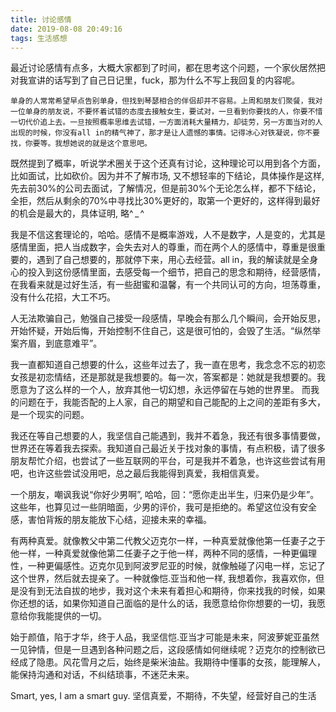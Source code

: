 ```yaml
---
title: 讨论感情
date: 2019-08-08 20:49:16
tags: 生活感想
---
```


最近讨论感情有点多，大概大家都到了时间，都在思考这个问题，一个家伙居然把对我宣讲的话写到了自己日记里，fuck，那为什么不写上我回复的内容呢。
```
单身的人常常希望早点告别单身，但找到琴瑟相合的伴侣却并不容易。上周和朋友们聚餐，我对一位单身的朋友说，不要怀着试错的态度去接触女生，要试对，一旦看到你要找的人，你要不惜一切代价追上去。一旦按照概率思维去试错，一方面消耗大量精力，却徒劳，另一方面当对的人出现的时候，你没有all in的精气神了，那才是让人遗憾的事情。记得冰心对铁凝说，你不要找，你要等。我想她说的就是这个意思吧。
```
既然提到了概率，听说学术圈关于这个还真有讨论，这种理论可以用到各个方面，比如面试，比如砍价。因为并不了解市场, 又不想轻率的下结论，具体操作是这样, 先去前30%的公司去面试，了解情况，但是前30%个无论怎么样，都不下结论，全拒，然后从剩余的70%中寻找比30%更好的，取第一个更好的，这样得到最好的机会是最大的，具体证明, 略^ _ ^

我是不信这套理论的，哈哈。感情不是概率游戏，人不是数字，人是变的，尤其是感情里面，把人当成数字，会失去对人的尊重，而在两个人的感情中，尊重是很重要的，遇到了自己想要的，那就停下来，用心去经营。all in，我的解读就是全身心的投入到这份感情里面，去感受每一个细节，把自己的思念和期待，经营感情，在我看来就是过好生活，有一些甜蜜和温馨，有一个共同认可的方向，坦荡尊重，没有什么花招，大工不巧。

人无法欺骗自己，勉强自己接受一段感情，早晚会有那么几个瞬间，会开始反思，开始怀疑，开始后悔，开始控制不住自己，这是很可怕的，会毁了生活。“纵然举案齐眉，到底意难平”。 

我一直都知道自己想要的什么，这些年过去了，我一直在思考，我念念不忘的初恋女孩是初恋情结，还是那就是我想要的。每一次，答案都是：她就是我想要的。我愿意为了这么样的一个人，放弃其他一切幻想，永远停留在与她的世界里。 而我的问题在于，我能否配的上人家，自己的期望和自己能配的上之间的差距有多大，是一个现实的问题。

我还在等自己想要的人，我坚信自己能遇到，我并不着急，我还有很多事情要做，世界还在等着我去探索。我知道自己最近关于找对象的事情，有点积极，请了很多朋友帮忙介绍，也尝试了一些互联网的平台，可是我并不着急，也许这些尝试有用吧，也许这些尝试没用吧，总之最后我能得到真爱，我相信真爱。

一个朋友，嘲讽我说“你好少男啊”, 哈哈，回：“愿你走出半生，归来仍是少年”。 这些年，也算见过一些阴暗面，少男的评价，我可是拒绝的。希望这位没有安全感，害怕背叛的朋友能放下心结，迎接未来的幸福。

有两种真爱。就像教父中第二代教父迈克尔一样，一种真爱就像他第一任妻子之于他一样，一种真爱就像他第二任妻子之于他一样，两种不同的感情，一种更偏理性，一种更偏感性。迈克尔见到阿波罗尼亚的时候，就像触碰了闪电一样，忘记了这个世界，然后就去提亲了。一种就像恺.亚当和他一样, 我想着你，我喜欢你，但是没有到无法自拔的地步，我对这个未来有着担心和期待，你来找我的时候，如果你还想的话，如果你知道自己面临的是什么的话，我愿意给你你想要的一切，我愿意给你我能提供的一切。

始于颜值，陷于才华，终于人品，我坚信恺.亚当才可能是未来，阿波萝妮亚虽然一见钟情，但是一旦遇到各种问题之后，这段感情如何继续呢？迈克尔的控制欲已经成了隐患。风花雪月之后，始终是柴米油盐。我期待中懂事的女孩，能理解人，能保持沟通和对话，不纠结琐事，不迷茫未来。

Smart, yes, I am a smart guy.
坚信真爱，不期待，不失望，经营好自己的生活